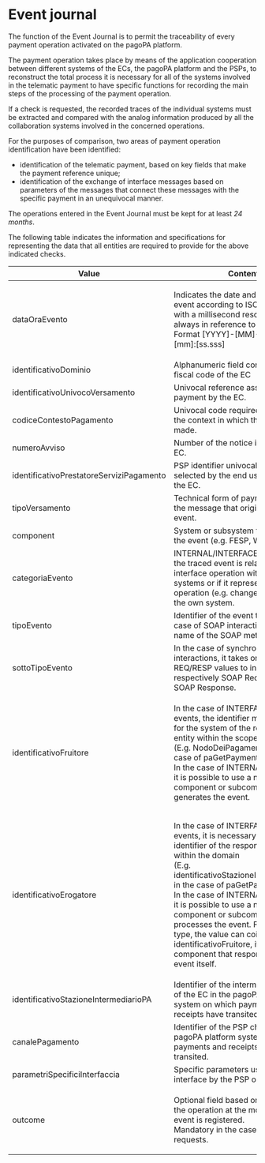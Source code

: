 # Event journal

The function of the Event Journal is to permit the traceability of every payment operation activated on the pagoPA platform.

The payment operation takes place by means of the application cooperation between different systems of the ECs, the pagoPA platform and the PSPs, to reconstruct the total process it is necessary for all of the systems involved in the telematic payment to have specific functions for recording the main steps of the processing of the payment operation.

If a check is requested, the recorded traces of the individual systems must be extracted and compared with the analog information produced by all the collaboration systems involved in the concerned operations.

For the purposes of comparison, two areas of payment operation identification have been identified:

* identification of the telematic payment, based on key fields that make the payment reference unique;
* identification of the exchange of interface messages based on parameters of the messages that connect these messages with the specific payment in an unequivocal manner.

The operations entered in the Event Journal must be kept for at least _24 months_.

The following table indicates the information and specifications for representing the data that all entities are required to provide for the above indicated checks.

| Value                                    | Content                                                                                                                                                                                                                                                                                                                                                                                                                                                                              |
| ---------------------------------------- | ------------------------------------------------------------------------------------------------------------------------------------------------------------------------------------------------------------------------------------------------------------------------------------------------------------------------------------------------------------------------------------------------------------------------------------------------------------------------------------ |
| dataOraEvento                            | <p>Indicates the date and time of the event according to ISO 8601 format, with a millisecond resolution and always in reference to GMT.<br>Format [YYYY]-[MM]-[DD]T[hh]:[mm]:[ss.sss]</p>                                                                                                                                                                                                                                                                                            |
| identificativoDominio                    | Alphanumeric field containing the fiscal code of the EC                                                                                                                                                                                                                                                                                                                                                                                                                              |
| identificativoUnivocoVersamento          | Univocal reference assigned to the payment by the EC.                                                                                                                                                                                                                                                                                                                                                                                                                                |
| codiceContestoPagamento                  | Univocal code required for defining the context in which the payment is made.                                                                                                                                                                                                                                                                                                                                                                                                        |
| numeroAvviso                             | Number of the notice issued by the EC.                                                                                                                                                                                                                                                                                                                                                                                                                                               |
| identificativoPrestatoreServiziPagamento | PSP identifier univocal in the domain selected by the end user and/or by the EC.                                                                                                                                                                                                                                                                                                                                                                                                     |
| tipoVersamento                           | Technical form of payment present in the message that originated the event.                                                                                                                                                                                                                                                                                                                                                                                                          |
| component                                | System or subsystem that generated the event (e.g. FESP, WFESP).                                                                                                                                                                                                                                                                                                                                                                                                                     |
| categoriaEvento                          | INTERNAL/INTERFACE, indicates if the traced event is related to an interface operation with other systems or if it represents an internal operation (e.g. change of state) in the own system.                                                                                                                                                                                                                                                                                        |
| tipoEvento                               | Identifier of the event type. In the case of SOAP interactions, it is the name of the SOAP method.                                                                                                                                                                                                                                                                                                                                                                                   |
| sottoTipoEvento                          | In the case of synchronous SOAP interactions, it takes on the REQ/RESP values to indicate respectively SOAP Request and SOAP Response.                                                                                                                                                                                                                                                                                                                                               |
| identificativoFruitore                   | <p>In the case of INTERFACE type events, the identifier must be used for the system of the requesting entity within the scope of the domain<br>(E.g. NodoDeiPagamentiSPC in the case of paGetPayment).<br>In the case of INTERNAL type events, it is possible to use a name of a component or subcomponent that generates the event.</p>                                                                                                                                             |
| identificativoErogatore                  | <p>In the case of INTERFACE type events, it is necessary to use the identifier of the responding entity within the domain<br>(E.g. identificativoStazioneIntermediarioPA in the case of paGetPayment).<br>In the case of INTERNAL type events, it is possible to use a name of a component or subcomponent that processes the event. For the latter type, the value can coincide with the identificativoFruitore, if there is not a component that responds to the event itself.</p> |
| identificativoStazioneIntermediarioPA    | Identifier of the intermediate station of the EC in the pagoPA platform system on which payments and receipts have transited.                                                                                                                                                                                                                                                                                                                                                        |
| canalePagamento                          | Identifier of the PSP channel in the pagoPA platform system on which payments and receipts have transited.                                                                                                                                                                                                                                                                                                                                                                           |
| parametriSpecificiInterfaccia            | Specific parameters used in the interface by the PSP or EC.                                                                                                                                                                                                                                                                                                                                                                                                                          |
| outcome                                  | <p>Optional field based on the state of the operation at the moment the event is registered.<br>Mandatory in the case of SOAP requests.</p>                                                                                                                                                                                                                                                                                                                                          |
